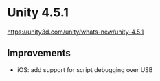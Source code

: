 # Unity 4.5.1

https://unity3d.com/unity/whats-new/unity-4.5.1

## Improvements



*   iOS: add support for script debugging over USB